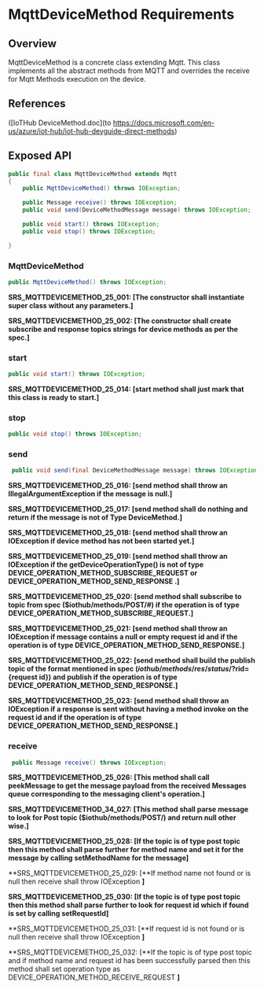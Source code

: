 # MqttDeviceMethod Requirements

## Overview

MqttDeviceMethod is a concrete class extending Mqtt. This class implements all the abstract methods from MQTT and overrides the receive for Mqtt Methods execution on the device.

## References

([IoTHub DeviceMethod.doc](to https://docs.microsoft.com/en-us/azure/iot-hub/iot-hub-devguide-direct-methods)

## Exposed API

```java
public final class MqttDeviceMethod extends Mqtt
{
    public MqttDeviceMethod() throws IOException;

    public Message receive() throws IOException;
    public void send(DeviceMethodMessage message) throws IOException;

    public void start() throws IOException;
    public void stop() throws IOException;

}
```

### MqttDeviceMethod

```java
public MqttDeviceMethod() throws IOException;
```

**SRS_MQTTDEVICEMETHOD_25_001: [**The constructor shall instantiate super class without any parameters.**]**

**SRS_MQTTDEVICEMETHOD_25_002: [**The constructor shall create subscribe and response topics strings for device methods as per the spec.**]**


### start

```java
public void start() throws IOException;
```

**SRS_MQTTDEVICEMETHOD_25_014: [**start method shall just mark that this class is ready to start.**]**


### stop

```java
public void stop() throws IOException;
```


### send

```java
 public void send(final DeviceMethodMessage message) throws IOException;
```

**SRS_MQTTDEVICEMETHOD_25_016: [**send method shall throw an IllegalArgumentException if the message is null.**]**

**SRS_MQTTDEVICEMETHOD_25_017: [**send method shall do nothing and return if the message is not of Type DeviceMethod.**]**

**SRS_MQTTDEVICEMETHOD_25_018: [**send method shall throw an IOException if device method has not been started yet.**]**

**SRS_MQTTDEVICEMETHOD_25_019: [**send method shall throw an IOException if the getDeviceOperationType() is not of type DEVICE_OPERATION_METHOD_SUBSCRIBE_REQUEST or DEVICE_OPERATION_METHOD_SEND_RESPONSE .**]**

**SRS_MQTTDEVICEMETHOD_25_020: [**send method shall subscribe to topic from spec ($iothub/methods/POST/#) if the operation is of type DEVICE_OPERATION_METHOD_SUBSCRIBE_REQUEST.**]**

**SRS_MQTTDEVICEMETHOD_25_021: [**send method shall throw an IOException if message contains a null or empty request id and if the operation is of type DEVICE_OPERATION_METHOD_SEND_RESPONSE.**]**

**SRS_MQTTDEVICEMETHOD_25_022: [**send method shall build the publish topic of the format mentioned in spec ($iothub/methods/res/{status}/?$rid={request id}) and publish if the operation is of type DEVICE_OPERATION_METHOD_SEND_RESPONSE.**]**

**SRS_MQTTDEVICEMETHOD_25_023: [**send method shall throw an IOException if a response is sent without having a method invoke on the request id and if the operation is of type DEVICE_OPERATION_METHOD_SEND_RESPONSE.**]**


### receive

```java
 public Message receive() throws IOException;
```

**SRS_MQTTDEVICEMETHOD_25_026: [**This method shall call peekMessage to get the message payload from the received Messages queue corresponding to the messaging client's operation.**]**

**SRS_MQTTDEVICEMETHOD_34_027: [**This method shall parse message to look for Post topic ($iothub/methods/POST/) and return null other wise.**]**

**SRS_MQTTDEVICEMETHOD_25_028: [**If the topic is of type post topic then this method shall parse further for method name and set it for the message by calling setMethodName for the message**]**

**SRS_MQTTDEVICEMETHOD_25_029: [**If method name not found or is null then receive shall throw IOException **]**

**SRS_MQTTDEVICEMETHOD_25_030: [**If the topic is of type post topic then this method shall parse further to look for request id which if found is set by calling setRequestId**]**

**SRS_MQTTDEVICEMETHOD_25_031: [**If request id is not found or is null then receive shall throw IOException **]**

**SRS_MQTTDEVICEMETHOD_25_032: [**If the topic is of type post topic and if method name and request id has been successfully parsed then this method shall set operation type as DEVICE_OPERATION_METHOD_RECEIVE_REQUEST **]**






















    
    
   